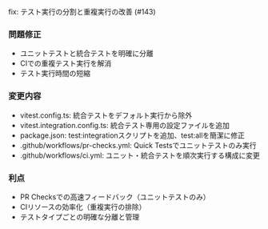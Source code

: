 ---
---

fix: テスト実行の分割と重複実行の改善 (#143)

### 問題修正
- ユニットテストと統合テストを明確に分離
- CIでの重複テスト実行を解消
- テスト実行時間の短縮

### 変更内容
- vitest.config.ts: 統合テストをデフォルト実行から除外
- vitest.integration.config.ts: 統合テスト専用の設定ファイルを追加
- package.json: test:integrationスクリプトを追加、test:allを簡潔に修正
- .github/workflows/pr-checks.yml: Quick Testsでユニットテストのみ実行
- .github/workflows/ci.yml: ユニット・統合テストを順次実行する構成に変更

### 利点
- PR Checksでの高速フィードバック（ユニットテストのみ）
- CIリソースの効率化（重複実行の排除）
- テストタイプごとの明確な分離と管理
